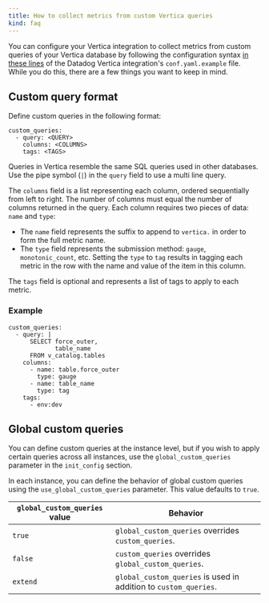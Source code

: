 ```yaml
---
title: How to collect metrics from custom Vertica queries
kind: faq
---
```


You can configure your Vertica integration to collect metrics from custom queries of your Vertica database by following the configuration syntax [in these lines][1] of the Datadog Vertica integration's `conf.yaml.example` file. While you do this, there are a few things you want to keep in mind.

## Custom query format

Define custom queries in the following format:

```
custom_queries:
  - query: <QUERY>
    columns: <COLUMNS>
    tags: <TAGS>
```

Queries in Vertica resemble the same SQL queries used in other databases. Use the pipe symbol (`|`) in the `query` field to use a multi line query.

The `columns` field is a list representing each column, ordered sequentially from left to right. The number of columns must equal the number of columns returned in the query. Each column requires two pieces of data: `name` and `type`:
* The `name` field represents the suffix to append to `vertica.` in order to form the full metric name.
* The `type` field represents the submission method: `gauge`, `monotonic_count`, etc. Setting the `type` to `tag` results in tagging each metric in the row with the name and value of the item in this column.

The `tags` field is optional and represents a list of tags to apply to each metric.

### Example

```
custom_queries:
  - query: |
      SELECT force_outer,
             table_name
      FROM v_catalog.tables
    columns:
      - name: table.force_outer
        type: gauge
      - name: table_name
        type: tag
    tags:
      - env:dev
```

## Global custom queries

You can define custom queries at the instance level, but if you wish to apply certain queries across all instances, use the `global_custom_queries` parameter in the `init_config` section.

In each instance, you can define the behavior of global custom queries using the `use_global_custom_queries` parameter. This value defaults to `true`.

| `global_custom_queries` value | Behavior |
| ----- | -----|
| `true` | `global_custom_queries` overrides `custom_queries`. |
| `false` | `custom_queries` overrides `global_custom_queries`. |
| `extend` | `global_custom_queries` is used in addition to `custom_queries`. |

[1]: https://github.com/DataDog/integrations-core/blob/master/vertica/datadog_checks/vertica/data/conf.yaml.example#L54-L71
